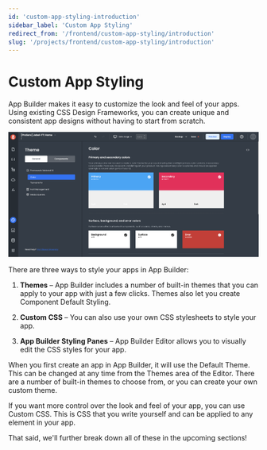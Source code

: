 ```yaml
---
id: 'custom-app-styling-introduction'
sidebar_label: 'Custom App Styling'
redirect_from: '/frontend/custom-app-styling/introduction'
slug: '/projects/frontend/custom-app-styling/introduction'
---
```


# Custom App Styling

App Builder makes it easy to customize the look and feel of your apps. Using existing CSS Design Frameworks, you can create unique and consistent app designs without having to start from scratch.

![Themes pane in App Builder for Custom Styling](./_images/ab-custom-styles-1.png)

There are three ways to style your apps in App Builder:

1. **Themes** – App Builder includes a number of built-in themes that you can apply to your app with just a few clicks. Themes also let you create Component Default Styling.

2. **Custom CSS** – You can also use your own CSS stylesheets to style your app.

3. **App Builder Styling Panes** – App Builder Editor allows you to visually edit the CSS styles for your app.

When you first create an app in App Builder, it will use the Default Theme. This can be changed at any time from the Themes area of the Editor. There are a number of built-in themes to choose from, or you can create your own custom theme.

If you want more control over the look and feel of your app, you can use Custom CSS. This is CSS that you write yourself and can be applied to any element in your app.

That said, we'll further break down all of these in the upcoming sections!
